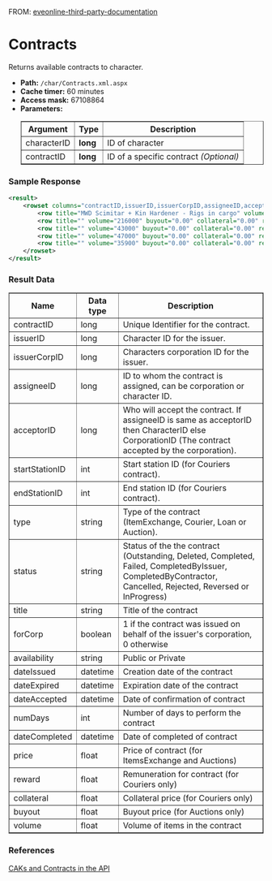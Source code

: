FROM: [eveonline-third-party-documentation](https://github.com/ccpgames/eveonline-third-party-documentation/blob/master/docs/xmlapi/character/char_contracts.md)


# Contracts
Returns available contracts to character.

* __Path:__ ``/char/Contracts.xml.aspx``
* __Cache timer:__ 60 minutes
* __Access mask:__ 67108864
* __Parameters:__
    <table border="1">
        <tbody>
            <tr>
                <th>Argument</th>
                <th>Type</th>
                <th>Description</th>
            </tr>
            <tr>
                <td>characterID</td>
                <td><strong>long</strong></td>
                <td>ID of character</td>
            </tr>
            <tr>
                <td>contractID</td>
                <td><strong>long</strong></td>
                <td>ID of a specific contract <em>(Optional)</em></td>
            </tr>
        </tbody>
    </table>

### Sample Response

```xml
<result>
    <rowset columns="contractID,issuerID,issuerCorpID,assigneeID,acceptorID,startStationID,endStationID,type,status,title,forCorp,availability,dateIssued,dateExpired,dateAccepted,numDays,dateCompleted,price,reward,collateral,buyout,volume" key="contractID" name="contractList">
        <row title="MWD Scimitar + Kin Hardener - Rigs in cargo" volume="89000" buyout="0.00" collateral="0.00" reward="0.00" price="220000000.00" dateCompleted="2015-10-16 04:36:30" numDays="0" dateAccepted="2015-10-16 04:36:30" dateExpired="2015-10-23 15:32:31" dateIssued="2015-10-09 15:32:31" availability="Private" forCorp="0" status="Completed" type="ItemExchange" endStationID="60015108" startStationID="60015108" acceptorID="258695360" assigneeID="386292982" issuerCorpID="673319797" issuerID="91512526" contractID="97809127"/>
        <row title="" volume="216000" buyout="0.00" collateral="0.00" reward="0.00" price="149000000.00" dateCompleted="2015-10-16 04:39:27" numDays="0" dateAccepted="2015-10-16 04:39:27" dateExpired="2015-10-26 03:31:21" dateIssued="2015-10-12 03:31:21" availability="Private" forCorp="0" status="Completed" type="ItemExchange" endStationID="60015108" startStationID="60015108" acceptorID="258695360" assigneeID="386292982" issuerCorpID="1941177176" issuerID="1524136743" contractID="97884327"/>
        <row title="" volume="43000" buyout="0.00" collateral="0.00" reward="0.00" price="74000000.00" dateCompleted="2015-10-16 04:36:47" numDays="0" dateAccepted="2015-10-16 04:36:47" dateExpired="2015-10-28 05:30:02" dateIssued="2015-10-14 05:30:02" availability="Private" forCorp="0" status="Completed" type="ItemExchange" endStationID="60015108" startStationID="60015108" acceptorID="258695360" assigneeID="386292982" issuerCorpID="98254901" issuerID="1077170504" contractID="97937400"/>
        <row title="" volume="47000" buyout="0.00" collateral="0.00" reward="0.00" price="70000000.00" dateCompleted="2015-10-16 04:37:09" numDays="0" dateAccepted="2015-10-16 04:37:09" dateExpired="2015-10-29 23:44:29" dateIssued="2015-10-15 23:44:29" availability="Private" forCorp="0" status="Completed" type="ItemExchange" endStationID="60015108" startStationID="60015108" acceptorID="258695360" assigneeID="386292982" issuerCorpID="98416600" issuerID="92084830" contractID="97981024"/>
        <row title="" volume="35900" buyout="0.00" collateral="0.00" reward="0.00" price="55000000.00" dateCompleted="2015-11-03 19:14:05" numDays="0" dateAccepted="2015-11-03 19:14:05" dateExpired="2015-11-07 22:22:47" dateIssued="2015-10-24 22:22:47" availability="Public" forCorp="0" status="Completed" type="ItemExchange" endStationID="60015106" startStationID="60015106" acceptorID="258695360" assigneeID="0" issuerCorpID="116777001" issuerID="337129922" contractID="98256398"/>
    </rowset>
</result>
```  

### Result Data

<table border="1">
    <tbody>
        <tr>
            <th>Name</th>
            <th>Data type</th>
            <th>Description</th>
        </tr>
        <tr>
            <td>contractID</td>
            <td>long</td>
            <td>Unique Identifier for the contract.</td>
        </tr>
        <tr>
            <td>issuerID</td>
            <td>long</td>
            <td>Character ID for the issuer.</td>
        </tr>
        <tr>
            <td>issuerCorpID</td>
            <td>long</td>
            <td>Characters corporation ID for the issuer.</td>
        </tr>
        <tr>
            <td>assigneeID</td>
            <td>long</td>
            <td>ID to whom the contract is assigned, can be corporation or character ID.</td>
        </tr>
        <tr>
            <td>acceptorID</td>
            <td>long</td>
            <td>Who will accept the contract. If assigneeID is same as acceptorID then CharacterID else CorporationID (The contract accepted by the corporation).</td>
        </tr>
        <tr>
            <td>startStationID</td>
            <td>int</td>
            <td>Start station ID (for Couriers contract).</td>
        </tr>
        <tr>
            <td>endStationID</td>
            <td>int</td>
            <td>End station ID (for Couriers contract).</td>
        </tr>
        <tr>
            <td>type</td>
            <td>string</td>
            <td>Type of the contract (ItemExchange, Courier, Loan or Auction).</td>
        </tr>
        <tr>
            <td>status</td>
            <td>string</td>
            <td>Status of the the contract (Outstanding, Deleted, Completed, Failed, CompletedByIssuer, CompletedByContractor, Cancelled, Rejected, Reversed or InProgress)</td>
        </tr>
        <tr>
            <td>title</td>
            <td>string</td>
            <td>Title of the contract</td>
        </tr>
        <tr>
            <td>forCorp</td>
            <td>boolean</td>
            <td>1 if the contract was issued on behalf of the issuer's corporation, 0 otherwise</td>
        </tr>
        <tr>
            <td>availability</td>
            <td>string</td>
            <td>Public or Private</td>
        </tr>
        <tr>
            <td>dateIssued</td>
            <td>datetime</td>
            <td>Сreation date of the contract</td>
        </tr>
        <tr>
            <td>dateExpired</td>
            <td>datetime</td>
            <td>Expiration date of the contract</td>
        </tr>
        <tr>
            <td>dateAccepted</td>
            <td>datetime</td>
            <td>Date of confirmation of contract</td>
        </tr>
        <tr>
            <td>numDays</td>
            <td>int</td>
            <td>Number of days to perform the contract</td>
        </tr>
        <tr>
            <td>dateCompleted</td>
            <td>datetime</td>
            <td>Date of completed of contract</td>
        </tr>
        <tr>
            <td>price</td>
            <td>float</td>
            <td>Price of contract (for ItemsExchange and Auctions)</td>
        </tr>
        <tr>
            <td>reward</td>
            <td>float</td>
            <td>Remuneration for contract (for Couriers only)</td>
        </tr>
        <tr>
            <td>collateral</td>
            <td>float</td>
            <td>Collateral price (for Couriers only)</td>
        </tr>
        <tr>
            <td>buyout</td>
            <td>float</td>
            <td>Buyout price (for Auctions only)</td>
        </tr>
        <tr>
            <td>volume</td>
            <td>float</td>
            <td>Volume of items in the contract </td>
        </tr>
    </tbody>
</table>

### References

[CAKs and Contracts in the API](http://community.eveonline.com/news/dev-blogs/caks-and-contracts-in-the-api/)
